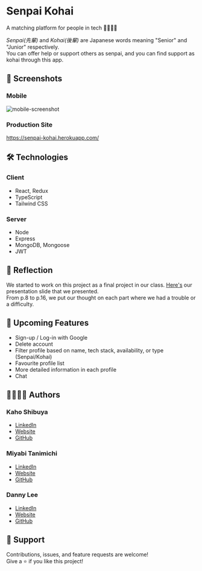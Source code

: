 # Senpai Kohai

A matching platform for people in tech 👨‍💻👩‍💻

_Senpai(先輩)_ and _Kohai(後輩)_ are Japanese words meaning "Senior" and "Junior" respectively.
<br/>You can offer help or support others as senpai, and you can find support as kohai through this app.

## 📸 Screenshots

### Mobile
![mobile-screenshot](https://user-images.githubusercontent.com/51708229/147373476-b492ad5f-d7ca-4ce0-a0a6-97ff348707cb.png)


### Production Site

https://senpai-kohai.herokuapp.com/

## 🛠️ Technologies
### Client
- React, Redux
- TypeScript
- Tailwind CSS

### Server
- Node
- Express
- MongoDB, Mongoose
- JWT

## 💭 Reflection
We started to work on this project as a final project in our class. [Here's](https://docs.google.com/presentation/d/1sQpHVkzzKqwMWjjxnwtkX88Q30q1Pi7qBa618cbUdXE/edit?usp=sharing) our presentation slide that we presented.
<br/>From p.8 to p.16, we put our thought on each part where we had a trouble or a difficulty.


## 🚧 Upcoming Features
- Sign-up / Log-in with Google
- Delete account
- Filter profile based on name, tech stack, availability, or type (Senpai/Kohai)
- Favourite profile list
- More detailed information in each profile
- Chat


## 👨‍💻👩‍💻 Authors
### Kaho Shibuya
- [LinkedIn](https://www.linkedin.com/in/kaho-shibuya/)
- [Website](https://kahoshibuya.dev/)
- [GitHub](https://github.com/shiv-chan)

### Miyabi Tanimichi
- [LinkedIn]()
- [Website]()
- [GitHub](https://github.com/miyabitanimchi)

### Danny Lee
- [LinkedIn]()
- [Website]()
- [GitHub](https://github.com/Dannyboy222)

## 🤝 Support

Contributions, issues, and feature requests are welcome!
<br/>Give a ⭐️ if you like this project!
